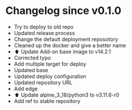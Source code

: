 # Changelog since v0.1.0
- Try to deploy to old repo 
- Updated release process 
- Change the default deployment reposotory 
- Cleaned up the docker and give a better name 
- ⬆️ Update Add-on base image to v14.2.1 
- Corrected typo 
- Add multiple target for deploy 
- Updated base 
- Updated deploy configuration 
- Updated repository URL 
- Add edge 
- ⬆️ Update alpine_3_18/python3 to v3.11.6-r0 
- Add ref to stable repository 
